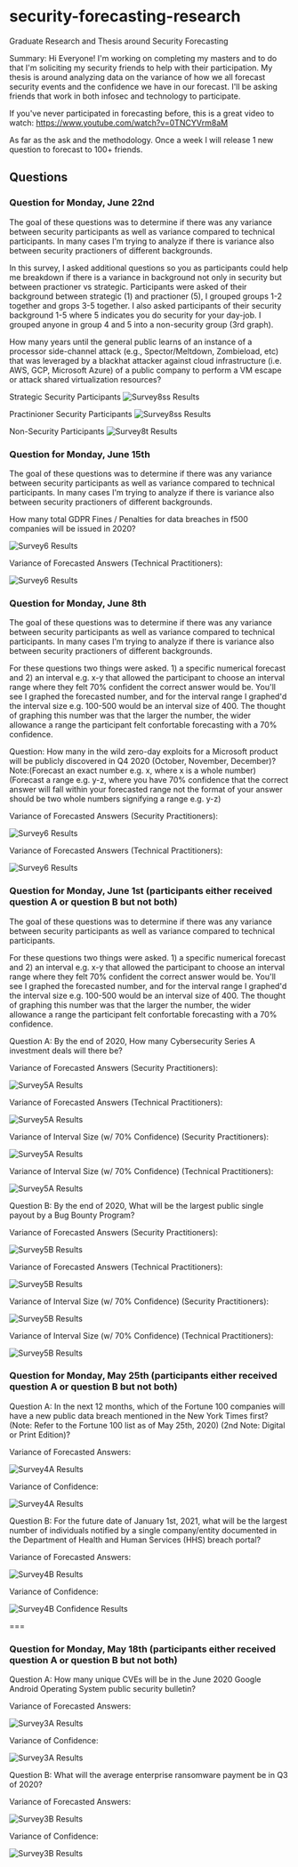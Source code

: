 # security-forecasting-research
Graduate Research and Thesis around Security Forecasting

Summary:
Hi Everyone! I'm working on completing my masters and to do that I'm soliciting my security friends to help with their participation. My thesis is around analyzing data on the variance of how we all forecast security events and the confidence we have in our forecast. I'll be asking friends that work in both infosec and technology to participate. 

If you've never participated in forecasting before, this is a great video to watch: https://www.youtube.com/watch?v=0TNCYVrm8aM

As far as the ask and the methodology.
Once a week I will release 1 new question to forecast to 100+ friends. 

## Questions

### Question for Monday, June 22nd

The goal of these questions was to determine if there was any variance between security participants as well as variance compared to technical participants. In many cases I'm trying to analyze if there is variance also between security practioners of different backgrounds.

In this survey, I asked additional questions so you as participants could help me breakdown if there is a variance in background not only in security but between practioner vs strategic. Participants were asked of their background between strategic (1) and practioner (5), I grouped groups 1-2 together and grops 3-5 together. I also asked participants of their security background 1-5 where 5 indicates you do security for your day-job. I grouped anyone in group 4 and 5 into a non-security group (3rd graph).

How many years until the general public learns of an instance of a processor side-channel attack (e.g., Spector/Meltdown, Zombieload, etc) that was leveraged by a blackhat attacker against cloud infrastructure (i.e. AWS, GCP, Microsoft Azure) of a public company to perform a VM escape or attack shared virtualization resources?

Strategic Security Participants
![Survey8ss Results](results/survey_8ss_forecast_results.png)

Practinioner Security Participants
![Survey8ss Results](results/survey_8ts_forecast_results.png)

Non-Security Participants
![Survey8t Results](results/survey_8t_forecast_results.png)

### Question for Monday, June 15th

The goal of these questions was to determine if there was any variance between security participants as well as variance compared to technical participants. In many cases I'm trying to analyze if there is variance also between security practioners of different backgrounds.

How many total GDPR Fines / Penalties for data breaches in f500 companies will be issued in 2020?

![Survey6 Results](results/survey_7s_forecast_results.png)

Variance of Forecasted Answers (Technical Practitioners):

![Survey6 Results](results/survey_7t_forecast_results.png)

### Question for Monday, June 8th

The goal of these questions was to determine if there was any variance between security participants as well as variance compared to technical participants. In many cases I'm trying to analyze if there is variance also between security practioners of different backgrounds.

For these questions two things were asked. 1) a specific numerical forecast and 2) an interval e.g. x-y that allowed the participant to choose an interval range where they felt 70% confident the correct answer would be. You'll see I graphed the forecasted number, and for the interval range I graphed'd the interval size e.g. 100-500 would be an interval size of 400. The thought of graphing this number was that the larger the number, the wider allowance a range the participant felt confortable forecasting with a 70% confidence.

Question:
How many in the wild zero-day exploits for a Microsoft product will be publicly discovered in Q4 2020 (October, November, December)?Note:(Forecast an exact number e.g. x, where x is a whole number)(Forecast a range e.g. y-z, where you have 70% confidence that the correct answer will fall within your forecasted range not the format of your answer should be two whole numbers signifying a range e.g. y-z)

Variance of Forecasted Answers (Security Practitioners):

![Survey6 Results](results/survey_6s_forecast_results.png)

Variance of Forecasted Answers (Technical Practitioners):

![Survey6 Results](results/survey_6t_forecast_results.png)


### Question for Monday, June 1st (participants either received question A or question B but not both)

The goal of these questions was to determine if there was any variance between security participants as well as variance compared to technical participants. 

For these questions two things were asked. 1) a specific numerical forecast and 2) an interval e.g. x-y that allowed the participant to choose an interval range where they felt 70% confident the correct answer would be. You'll see I graphed the forecasted number, and for the interval range I graphed'd the interval size e.g. 100-500 would be an interval size of 400. The thought of graphing this number was that the larger the number, the wider allowance a range the participant felt confortable forecasting with a 70% confidence.


Question A:
By the end of 2020, How many Cybersecurity Series A investment deals will there be?

Variance of Forecasted Answers (Security Practitioners):

![Survey5A Results](results/survey_5a_s_forecast_results.png)

Variance of Forecasted Answers (Technical Practitioners):

![Survey5A Results](results/survey_5a_t_forecast_results.png)

Variance of Interval Size (w/ 70% Confidence) (Security Practitioners):

![Survey5A Results](results/survey_5a_s_interval_size_results.png)

Variance of Interval Size (w/ 70% Confidence) (Technical Practitioners):

![Survey5A Results](results/survey_5a_t_interval_size_results.png)

Question B:
By the end of 2020, What will be the largest public single payout by a Bug Bounty Program?

Variance of Forecasted Answers (Security Practitioners):

![Survey5B Results](results/survey_5b_s_forecast_results.png)

Variance of Forecasted Answers (Technical Practitioners):

![Survey5B Results](results/survey_5b_t_forecast_results.png)

Variance of Interval Size (w/ 70% Confidence) (Security Practitioners):

![Survey5B Results](results/survey_5b_s_interval_size_results.png)

Variance of Interval Size (w/ 70% Confidence) (Technical Practitioners):

![Survey5B Results](results/survey_5b_t_interval_size_results.png)


### Question for Monday, May 25th (participants either received question A or question B but not both)

Question A:
In the next 12 months, which of the Fortune 100 companies will have a new public data breach mentioned in the New York Times first? (Note: Refer to the Fortune 100 list as of May 25th, 2020) (2nd Note: Digital or Print Edition)?

Variance of Forecasted Answers:

![Survey4A Results](results/survey_4a_forecast_results.png)

Variance of Confidence:

![Survey4A Results](results/survey_4a_confidence_results.png)

Question B:
For the future date of January 1st, 2021, what will be the largest number of individuals notified by a single company/entity documented in the Department of Health and Human Services (HHS) breach portal?

Variance of Forecasted Answers:

![Survey4B Results](results/survey_4b_forecast_results.png)

Variance of Confidence:

![Survey4B Confidence Results](results/survey_4b_confidence_results.png)

===

### Question for Monday, May 18th (participants either received question A or question B but not both)


Question A:
How many unique CVEs will be in the June 2020 Google Android Operating System public security bulletin?

Variance of Forecasted Answers:

![Survey3A Results](results/survey_3a_forecast_results.png)

Variance of Confidence:

![Survey3A Results](results/survey_3a_confidence_results.png)

Question B:
What will the average enterprise ransomware payment be in Q3 of 2020?

Variance of Forecasted Answers:

![Survey3B Results](results/survey_3b_forecast_results.png)

Variance of Confidence:

![Survey3B Results](results/survey_3b_confidence_results.png)

